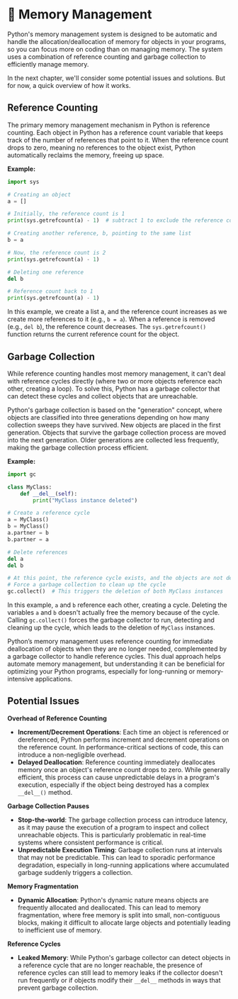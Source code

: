 # 🧩 Memory Management

Python's memory management system is designed to be automatic and handle the allocation/deallocation of memory for objects in your programs, so you can focus more on coding than on managing memory. The system uses a combination of reference counting and garbage collection to efficiently manage memory.

In the next chapter, we'll consider some potential issues and solutions. But for now, a quick overview of how it works. 

## Reference Counting

The primary memory management mechanism in Python is reference counting. Each object in Python has a reference count variable that keeps track of the number of references that point to it. When the reference count drops to zero, meaning no references to the object exist, Python automatically reclaims the memory, freeing up space.

**Example:**

```python
import sys

# Creating an object
a = []

# Initially, the reference count is 1
print(sys.getrefcount(a) - 1)  # subtract 1 to exclude the reference count by getrefcount() itself

# Creating another reference, b, pointing to the same list
b = a

# Now, the reference count is 2
print(sys.getrefcount(a) - 1)

# Deleting one reference
del b

# Reference count back to 1
print(sys.getrefcount(a) - 1)
```

In this example, we create a list a, and the reference count increases as we create more references to it (e.g., `b = a`). When a reference is removed (e.g., `del b`), the reference count decreases. The `sys.getrefcount()` function returns the current reference count for the object.

## Garbage Collection

While reference counting handles most memory management, it can't deal with reference cycles directly (where two or more objects reference each other, creating a loop). To solve this, Python has a garbage collector that can detect these cycles and collect objects that are unreachable.

Python's garbage collection is based on the "generation" concept, where objects are classified into three generations depending on how many collection sweeps they have survived. New objects are placed in the first generation. Objects that survive the garbage collection process are moved into the next generation. Older generations are collected less frequently, making the garbage collection process efficient.

**Example:**

```python
import gc

class MyClass:
    def __del__(self):
        print("MyClass instance deleted")

# Create a reference cycle
a = MyClass()
b = MyClass()
a.partner = b
b.partner = a

# Delete references
del a
del b

# At this point, the reference cycle exists, and the objects are not deleted
# Force a garbage collection to clean up the cycle
gc.collect()  # This triggers the deletion of both MyClass instances
```

In this example, `a` and `b` reference each other, creating a cycle. Deleting the variables `a` and `b` doesn't actually free the memory because of the cycle. Calling `gc.collect()` forces the garbage collector to run, detecting and cleaning up the cycle, which leads to the deletion of `MyClass` instances.

Python’s memory management uses reference counting for immediate deallocation of objects when they are no longer needed, complemented by a garbage collector to handle reference cycles. This dual approach helps automate memory management, but understanding it can be beneficial for optimizing your Python programs, especially for long-running or memory-intensive applications.

## Potential Issues

**Overhead of Reference Counting**

- **Increment/Decrement Operations**: Each time an object is referenced or dereferenced, Python performs increment and decrement operations on the reference count. In performance-critical sections of code, this can introduce a non-negligible overhead.
- **Delayed Deallocation**: Reference counting immediately deallocates memory once an object's reference count drops to zero. While generally efficient, this process can cause unpredictable delays in a program's execution, especially if the object being destroyed has a complex `__del__()` method.

**Garbage Collection Pauses**

- **Stop-the-world**: The garbage collection process can introduce latency, as it may pause the execution of a program to inspect and collect unreachable objects. This is particularly problematic in real-time systems where consistent performance is critical.
- **Unpredictable Execution Timing**: Garbage collection runs at intervals that may not be predictable. This can lead to sporadic performance degradation, especially in long-running applications where accumulated garbage suddenly triggers a collection.

**Memory Fragmentation**

- **Dynamic Allocation**: Python's dynamic nature means objects are frequently allocated and deallocated. This can lead to memory fragmentation, where free memory is split into small, non-contiguous blocks, making it difficult to allocate large objects and potentially leading to inefficient use of memory.

**Reference Cycles**

- **Leaked Memory**: While Python's garbage collector can detect objects in a reference cycle that are no longer reachable, the presence of reference cycles can still lead to memory leaks if the collector doesn't run frequently or if objects modify their `__del__` methods in ways that prevent garbage collection.